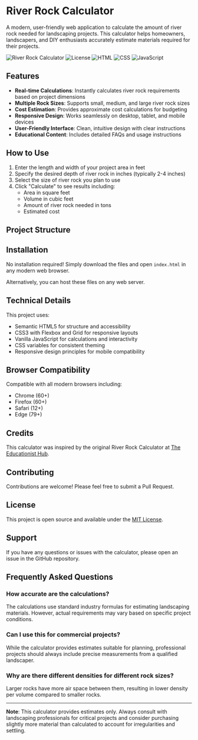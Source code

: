 # River Rock Calculator

A modern, user-friendly web application to calculate the amount of river rock needed for landscaping projects. This calculator helps homeowners, landscapers, and DIY enthusiasts accurately estimate materials required for their projects.

![River Rock Calculator](https://img.shields.io/badge/Project-River%20Rock%20Calculator-blue) ![License](https://img.shields.io/badge/License-MIT-green) ![HTML](https://img.shields.io/badge/HTML-5-orange) ![CSS](https://img.shields.io/badge/CSS-3-blue) ![JavaScript](https://img.shields.io/badge/JavaScript-ES6-yellow)

## Features

- **Real-time Calculations**: Instantly calculates river rock requirements based on project dimensions
- **Multiple Rock Sizes**: Supports small, medium, and large river rock sizes
- **Cost Estimation**: Provides approximate cost calculations for budgeting
- **Responsive Design**: Works seamlessly on desktop, tablet, and mobile devices
- **User-Friendly Interface**: Clean, intuitive design with clear instructions
- **Educational Content**: Includes detailed FAQs and usage instructions

## How to Use

1. Enter the length and width of your project area in feet
2. Specify the desired depth of river rock in inches (typically 2-4 inches)
3. Select the size of river rock you plan to use
4. Click "Calculate" to see results including:
   - Area in square feet
   - Volume in cubic feet
   - Amount of river rock needed in tons
   - Estimated cost

## Project Structure

## Installation

No installation required! Simply download the files and open `index.html` in any modern web browser.

Alternatively, you can host these files on any web server.

## Technical Details

This project uses:
- Semantic HTML5 for structure and accessibility
- CSS3 with Flexbox and Grid for responsive layouts
- Vanilla JavaScript for calculations and interactivity
- CSS variables for consistent theming
- Responsive design principles for mobile compatibility

## Browser Compatibility

Compatible with all modern browsers including:
- Chrome (60+)
- Firefox (60+)
- Safari (12+)
- Edge (79+)

## Credits

This calculator was inspired by the original River Rock Calculator at [The Educationist Hub](https://www.theeducationisthub.com/tools/river-rock-calculator/).

## Contributing

Contributions are welcome! Please feel free to submit a Pull Request.

## License

This project is open source and available under the [MIT License](LICENSE).

## Support

If you have any questions or issues with the calculator, please open an issue in the GitHub repository.

## Frequently Asked Questions

### How accurate are the calculations?
The calculations use standard industry formulas for estimating landscaping materials. However, actual requirements may vary based on specific project conditions.

### Can I use this for commercial projects?
While the calculator provides estimates suitable for planning, professional projects should always include precise measurements from a qualified landscaper.

### Why are there different densities for different rock sizes?
Larger rocks have more air space between them, resulting in lower density per volume compared to smaller rocks.

---

**Note**: This calculator provides estimates only. Always consult with landscaping professionals for critical projects and consider purchasing slightly more material than calculated to account for irregularities and settling.
